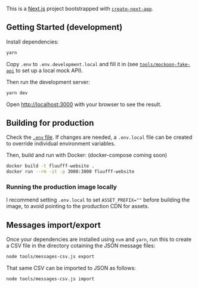 This is a [Next.js](https://nextjs.org/) project bootstrapped with [`create-next-app`](https://github.com/vercel/next.js/tree/canary/packages/create-next-app).

## Getting Started (development)

Install dependencies:

```bash
yarn
```

Copy `.env` to `.env.development.local` and fill it in (see
[`tools/mockoon-fake-api`](tools/mockoon-fake-api/) to set up a local mock API).

Then run the development server:

```bash
yarn dev
```

Open [http://localhost:3000](http://localhost:3000) with your browser to see the result.

## Building for production

Check the [`.env`
file](https://nextjs.org/docs/app/building-your-application/configuring/environment-variables).
If changes are needed, a `.env.local` file can be created to override individual
environment variables.

Then, build and run with Docker: (docker-compose coming soon)

```sh
docker build -t fluufff-website .
docker run --rm -it -p 3000:3000 fluufff-website
```

### Running the production image locally

I recommend setting `.env.local` to set `ASSET_PREFIX=""` before building the
image, to avoid pointing to the production CDN for assets.

## Messages import/export

Once your dependencies are installed using `nvm` and `yarn`, run this to create
a CSV file in the directory cotaining the JSON message files:

```sh
node tools/messages-csv.js export
```

That same CSV can be imported to JSON as follows:

```sh
node tools/messages-csv.js import
```
